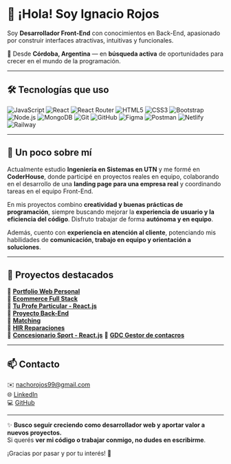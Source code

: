 # 👋 ¡Hola! Soy Ignacio Rojos

Soy **Desarrollador Front-End** con conocimientos en Back-End, apasionado por construir interfaces atractivas, intuitivas y funcionales.

📍 Desde **Córdoba, Argentina** — en **búsqueda activa** de oportunidades para crecer en el mundo de la programación.

---

## 🛠️ Tecnologías que uso

![JavaScript](https://img.shields.io/badge/-JavaScript-F7DF1E?style=flat&logo=javascript&logoColor=black)
![React](https://img.shields.io/badge/-React-61DAFB?style=flat&logo=react&logoColor=black)
![React Router](https://img.shields.io/badge/-React%20Router-CA4245?style=flat&logo=react-router&logoColor=white)
![HTML5](https://img.shields.io/badge/-HTML5-E34F26?style=flat&logo=html5&logoColor=white)
![CSS3](https://img.shields.io/badge/-CSS3-1572B6?style=flat&logo=css3&logoColor=white)
![Bootstrap](https://img.shields.io/badge/-Bootstrap-7952B3?style=flat&logo=bootstrap&logoColor=white)
![Node.js](https://img.shields.io/badge/-Node.js-339933?style=flat&logo=node.js&logoColor=white)
![MongoDB](https://img.shields.io/badge/-MongoDB-47A248?style=flat&logo=mongodb&logoColor=white)
![Git](https://img.shields.io/badge/-Git-F05032?style=flat&logo=git&logoColor=white)
![GitHub](https://img.shields.io/badge/-GitHub-181717?style=flat&logo=github&logoColor=white)
![Figma](https://img.shields.io/badge/-Figma-F24E1E?style=flat&logo=figma&logoColor=white)
![Postman](https://img.shields.io/badge/-Postman-FF6C37?style=flat&logo=postman&logoColor=white)
![Netlify](https://img.shields.io/badge/-Netlify-00C7B7?style=flat&logo=netlify&logoColor=white)
![Railway](https://img.shields.io/badge/-Railway-0B0D0E?style=flat&logo=railway&logoColor=white)

---

## 🚀 Un poco sobre mí

Actualmente estudio **Ingeniería en Sistemas en UTN** y me formé en **CoderHouse**, donde participé en proyectos reales en equipo, colaborando en el desarrollo de una **landing page para una empresa real** y coordinando tareas en el equipo Front-End.

En mis proyectos combino **creatividad y buenas prácticas de programación**, siempre buscando mejorar la **experiencia de usuario y la eficiencia del código**. Disfruto trabajar de forma **autónoma y en equipo**.

Además, cuento con **experiencia en atención al cliente**, potenciando mis habilidades de **comunicación, trabajo en equipo y orientación a soluciones**.

---

## 📂 Proyectos destacados

🚀 [**Portfolio Web Personal**](https://github.com/IgnacioRojos/Porfolio-react-js)  
🚀 [**Ecommerce Full Stack**](https://github.com/IgnacioRojos/ecommerce.git)  
🚀 [**Tu Profe Particular - React.js**](https://github.com/IgnacioRojos/Tu-Profe-Particular-React.git)  
🚀 [**Proyecto Back-End**](https://github.com/IgnacioRojos/BackEnd.git)  
🚀 [**Matching**](https://github.com/IgnacioRojos/Matching-Vite.git)  
🚀 [**HIR Reparaciones**](https://github.com/IgnacioRojos/HIReparaciones-React-js.git)  
🚀 [**Concesionario Sport - React.js**](https://github.com/IgnacioRojos/Concesionario-Sport-React-Js.git)
🚀 [**GDC Gestor de contacros**](https://github.com/IgnacioRojos/GDCFrontEnd.git)

---

## 📫 Contacto

✉️ [nachorojos99@gmail.com](mailto:nachorojos99@gmail.com)  
🌐 [LinkedIn](https://www.linkedin.com/in/ignaciorojos)  
💻 [GitHub](https://github.com/IgnacioRojos)

---

✨ **Busco seguir creciendo como desarrollador web y aportar valor a nuevos proyectos.**  
Si querés **ver mi código o trabajar conmigo, no dudes en escribirme**.

¡Gracias por pasar y por tu interés! 🚀
